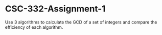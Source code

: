 # CSC-332-Assignment-1
Use 3 algorithms to calculate the GCD of a set of integers and compare the efficiency of each algorithm.
